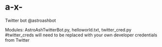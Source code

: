 # a-x-

Twitter bot @astroashbot

Modules:
AstroAshTwitterBot.py,
helloworld.txt,
twitter_cred.py 
#twitter_creds will need to be replaced with your own developer credentials from Twitter
